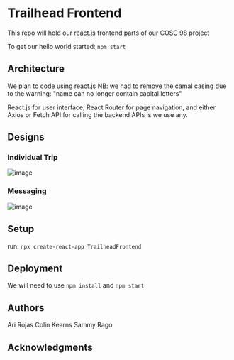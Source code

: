 # Trailhead Frontend
This repo will hold our react.js frontend parts of our COSC 98 project

To get our hello world started: `npm start`

## Architecture

We plan to code using react.js
NB: we had to remove the camal casing due to the warning: "name can no longer contain capital letters"

React.js for user interface, React Router for page navigation, and either Axios or Fetch API for calling the backend APIs is we use any. 

## Designs
### Individual Trip
![image](https://github.com/user-attachments/assets/0475c07a-228e-422c-8dae-91483ae0ec33)

### Messaging
![image](https://github.com/user-attachments/assets/be16ebf8-cd73-492d-b766-fde40306d84d)



## Setup

run: 
`npx create-react-app TrailheadFrontend`

## Deployment

We will need to use `npm install` and `npm start`

## Authors

Ari Rojas 
Colin Kearns 
Sammy Rago

## Acknowledgments

